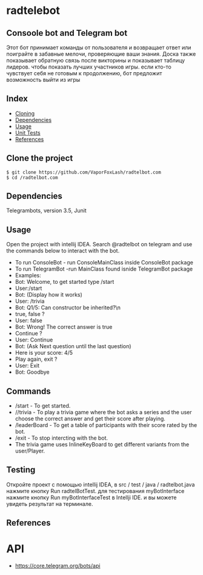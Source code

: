 # radtelebot
## Consoole bot and Telegram bot
Этот бот принимает команды от пользователя и возвращает ответ
или поиграйте в забавные мелочи, проверяющие ваши знания.
Доска также показывает обратную связь после викторины и показывает таблицу лидеров.
чтобы показать лучших участников игры.
если кто-то чувствует себя не готовым к продолжению, бот предложит возможность выйти из игры

## Index
* [Cloning](#Clone)
* [Dependencies](#Dependencies)
* [Usage](#Usage)
* [Unit Tests](#Testing)
* [References](#References)


## <a name="Clone">Clone the project</a>
```shell
$ git clone https://github.com/VaporFoxLash/radtelbot.com
$ cd /radtelbot.com
```

## <a name="Dependencies">Dependencies</a>
Telegrambots, version 3.5, Junit

## <a name="Usage">Usage</a>
Open the project with intellij IDEA.
Search @radtelbot on telegram and use the commands below to interact with the bot.
* To run ConsoleBot - run ConsoleMainClass inside ConsoleBot package
* To run TelegramBot -run MainClass found isnide TelegramBot package
* Examples:
* Bot: Welcome, to get started type /start
* User:/start
* Bot: (Display how it works)
* User: /trivia
* Bot: Q1/5: Can constructor be inherited?\n
*  true, false ?
* User: false
* Bot: Wrong! The correct answer is true
*  Continue ?
* User: Continue
* Bot: (Ask Next question until the last question)
* Here is your score: 4/5
* Play again, exit ?
* User: Exit
* Bot: Goodbye <Username> 


## Commands
* /start - To get started.
* //trivia - To play a trivia game where the bot asks a series and the user choose the correct answer and get their score after playing.
* /leaderBoard - To get a table of participants with their score rated by the bot.
* /exit - To stop intercting with the bot.
* The trivia game uses InlineKeyBoard to get different variants from the user/Player.


## <a name="Testing">Testing</a>
Откройте проект с помощью intellij IDEA, в src / test / java / radtelbot.java нажмите кнопку Run radtelBotTest.
для тестирования myBotInterface нажмите кнопку Run myBotInterfaceTest в Intellji IDE.
и вы можете увидеть результат на терминале.


## <a name="References">References</a>
# API
*  https://core.telegram.org/bots/api
